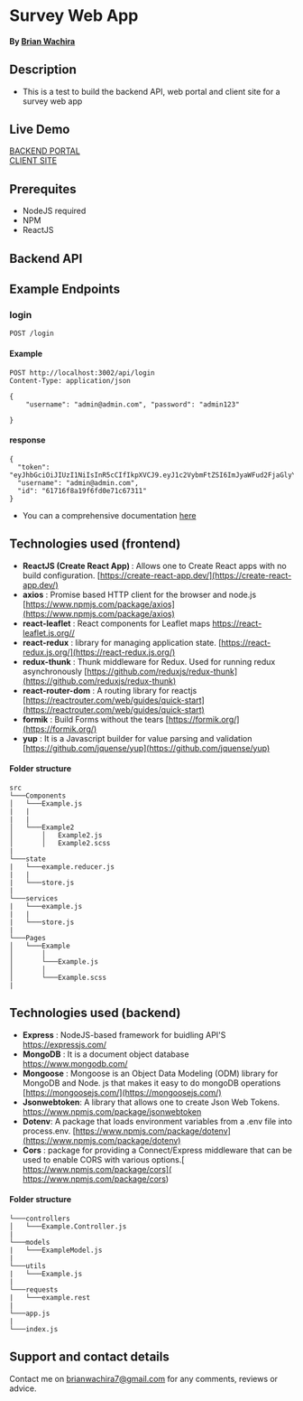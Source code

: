 # Survey Web App
#### By [Brian Wachira](https://www.github.com/brianwachira)

## Description
- This is a test to build the backend API, web portal and client site for a survey web app

## Live Demo
[BACKEND PORTAL](https://secret-plateau-48735.herokuapp.com/)<br/>
[CLIENT SITE](https://survey-app25.herokuapp.com/)

## Prerequites
- NodeJS required
- NPM 
- ReactJS

## Backend API
## Example Endpoints
### login
```
POST /login
```
#### Example
```
POST http://localhost:3002/api/login 
Content-Type: application/json

{
    "username": "admin@admin.com", "password": "admin123"

}
```
#### response
```
{
  "token": "eyJhbGciOiJIUzI1NiIsInR5cCIfIkpXVCJ9.eyJ1c2VybmFtZSI6ImJyaWFud2FjaGlyYSIsImlkIjoiNjE3MTZmOGExOWY2ZmQwfTcxYzY3MzExIiwiaWF0IjoxNjM1MTUzNDUxfQ.5jbe5DTlPihkULocV7wVGZiTP4zMYwTDWNhTBz7A8Qc",
  "username": "admin@admin.com",
  "id": "61716f8a19f6fd0e71c67311"
}
```
- You can a comprehensive documentation [here](https://github.com/brianwachira/Survey-Web-App/tree/main/admin/backend) 
## Technologies used (frontend)
 - <b>ReactJS (Create React App) </b> : Allows one to Create React apps with no build configuration. [https://create-react-app.dev/](https://create-react-app.dev/)
 - <b>axios</b> : Promise based HTTP client for the browser and node.js [https://www.npmjs.com/package/axios](https://www.npmjs.com/package/axios)
 - <b>react-leaflet</b> : React components for Leaflet maps [https://react-leaflet.js.org// ](https://react-leaflet.js.org/)
 - <b>react-redux</b> :  library for managing application state. [https://react-redux.js.org/](https://react-redux.js.org/)
 - <b>redux-thunk</b> : Thunk middleware for Redux. Used for running redux asynchronously [https://github.com/reduxjs/redux-thunk](https://github.com/reduxjs/redux-thunk)
 - <b>react-router-dom</b> : A routing library for reactjs [https://reactrouter.com/web/guides/quick-start](https://reactrouter.com/web/guides/quick-start)
 - <b>formik</b> : Build Forms without the tears [https://formik.org/](https://formik.org/)
 - <b>yup</b> : It is a Javascript builder for value parsing and validation [https://github.com/jquense/yup](https://github.com/jquense/yup)

#### Folder structure
```
src 
└───Components
│   └───Example.js
|   |
|   |
│   └───Example2
│       │   Example2.js
│       │   Example2.scss
|
└───state
|   └───example.reducer.js
|   |
|   └───store.js
|
└───services
|   └───example.js
|   |
|   └───store.js
|
└───Pages
│   └───Example
│       │   
│       └───Example.js
│       │   
│       └───Example.scss
|
```

## Technologies used (backend)
 - <b>Express</b> : NodeJS-based framework for buidling API'S [https://expressjs.com/ ](https://expressjs.com/)
 - <b>MongoDB</b> : It is a document object database [https://www.mongodb.com/ ](https://www.mongodb.com/)
 - <b>Mongoose</b> : Mongoose is an Object Data Modeling (ODM) library for MongoDB and Node. js that makes it easy to do mongoDB operations [https://mongoosejs.com/](https://mongoosejs.com/) 
 - <b>Jsonwebtoken</b>: A library that allows one to create Json Web Tokens. [https://www.npmjs.com/package/jsonwebtoken ](https://www.npmjs.com/package/jsonwebtoken )
 - <b>Dotenv</b>: A package that loads environment variables from a .env file into process.env. [https://www.npmjs.com/package/dotenv](https://www.npmjs.com/package/dotenv)
 - <b>Cors</b> : package for providing a Connect/Express middleware that can be used to enable CORS with various options.[ https://www.npmjs.com/package/cors]( https://www.npmjs.com/package/cors)


#### Folder structure
```
└───controllers
│   └───Example.Controller.js
|    
└───models
|   └───ExampleModel.js
|    
└───utils
|   └───Example.js
|
└───requests
|   └───example.rest
|
└───app.js
|
└───index.js
```
  
## Support and contact details
Contact me on brianwachira7@gmail.com for any comments, reviews or advice.
